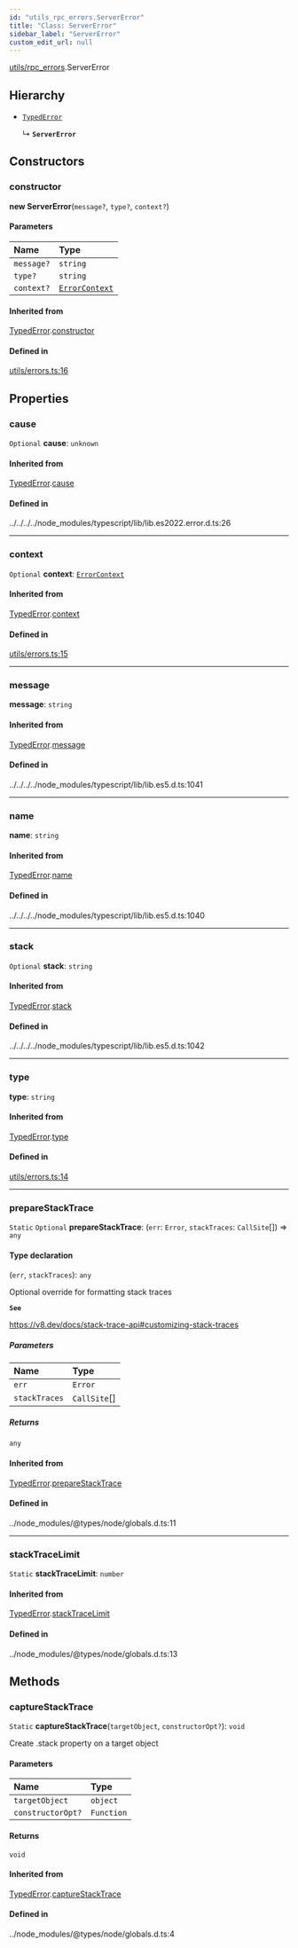 ```yaml
---
id: "utils_rpc_errors.ServerError"
title: "Class: ServerError"
sidebar_label: "ServerError"
custom_edit_url: null
---
```


[utils/rpc_errors](../modules/utils_rpc_errors.md).ServerError

## Hierarchy

- [`TypedError`](utils_errors.TypedError.md)

  ↳ **`ServerError`**

## Constructors

### constructor

**new ServerError**(`message?`, `type?`, `context?`)

#### Parameters

| Name | Type |
| :------ | :------ |
| `message?` | `string` |
| `type?` | `string` |
| `context?` | [`ErrorContext`](utils_errors.ErrorContext.md) |

#### Inherited from

[TypedError](utils_errors.TypedError.md).[constructor](utils_errors.TypedError.md#constructor)

#### Defined in

[utils/errors.ts:16](https://github.com/near/near-api-js/blob/ef6d7fbf/packages/near-api-js/src/utils/errors.ts#L16)

## Properties

### cause

 `Optional` **cause**: `unknown`

#### Inherited from

[TypedError](utils_errors.TypedError.md).[cause](utils_errors.TypedError.md#cause)

#### Defined in

../../../../node_modules/typescript/lib/lib.es2022.error.d.ts:26

___

### context

 `Optional` **context**: [`ErrorContext`](utils_errors.ErrorContext.md)

#### Inherited from

[TypedError](utils_errors.TypedError.md).[context](utils_errors.TypedError.md#context)

#### Defined in

[utils/errors.ts:15](https://github.com/near/near-api-js/blob/ef6d7fbf/packages/near-api-js/src/utils/errors.ts#L15)

___

### message

 **message**: `string`

#### Inherited from

[TypedError](utils_errors.TypedError.md).[message](utils_errors.TypedError.md#message)

#### Defined in

../../../../node_modules/typescript/lib/lib.es5.d.ts:1041

___

### name

 **name**: `string`

#### Inherited from

[TypedError](utils_errors.TypedError.md).[name](utils_errors.TypedError.md#name)

#### Defined in

../../../../node_modules/typescript/lib/lib.es5.d.ts:1040

___

### stack

 `Optional` **stack**: `string`

#### Inherited from

[TypedError](utils_errors.TypedError.md).[stack](utils_errors.TypedError.md#stack)

#### Defined in

../../../../node_modules/typescript/lib/lib.es5.d.ts:1042

___

### type

 **type**: `string`

#### Inherited from

[TypedError](utils_errors.TypedError.md).[type](utils_errors.TypedError.md#type)

#### Defined in

[utils/errors.ts:14](https://github.com/near/near-api-js/blob/ef6d7fbf/packages/near-api-js/src/utils/errors.ts#L14)

___

### prepareStackTrace

 `Static` `Optional` **prepareStackTrace**: (`err`: `Error`, `stackTraces`: `CallSite`[]) => `any`

#### Type declaration

(`err`, `stackTraces`): `any`

Optional override for formatting stack traces

**`See`**

https://v8.dev/docs/stack-trace-api#customizing-stack-traces

##### Parameters

| Name | Type |
| :------ | :------ |
| `err` | `Error` |
| `stackTraces` | `CallSite`[] |

##### Returns

`any`

#### Inherited from

[TypedError](utils_errors.TypedError.md).[prepareStackTrace](utils_errors.TypedError.md#preparestacktrace)

#### Defined in

../node_modules/@types/node/globals.d.ts:11

___

### stackTraceLimit

 `Static` **stackTraceLimit**: `number`

#### Inherited from

[TypedError](utils_errors.TypedError.md).[stackTraceLimit](utils_errors.TypedError.md#stacktracelimit)

#### Defined in

../node_modules/@types/node/globals.d.ts:13

## Methods

### captureStackTrace

`Static` **captureStackTrace**(`targetObject`, `constructorOpt?`): `void`

Create .stack property on a target object

#### Parameters

| Name | Type |
| :------ | :------ |
| `targetObject` | `object` |
| `constructorOpt?` | `Function` |

#### Returns

`void`

#### Inherited from

[TypedError](utils_errors.TypedError.md).[captureStackTrace](utils_errors.TypedError.md#capturestacktrace)

#### Defined in

../node_modules/@types/node/globals.d.ts:4
